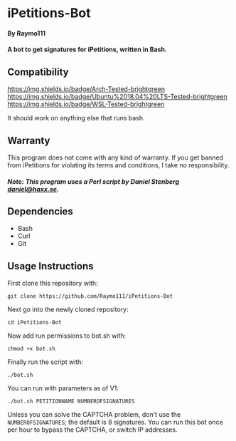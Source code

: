 # iPetitions-Bot
#### By Raymo111
#### A bot to get signatures for iPetitions, written in Bash.

## Compatibility
https://img.shields.io/badge/Arch-Tested-brightgreen https://img.shields.io/badge/Ubuntu%2018.04%20LTS-Tested-brightgreen https://img.shields.io/badge/WSL-Tested-brightgreen

It should work on anything else that runs bash.

## Warranty
This program does not come with any kind of warranty. If you get banned from iPetitions for violating its terms and conditions, I take no responsibility.
##### Note: This program uses a Perl script by Daniel Stenberg <daniel@haxx.se>.

## Dependencies
 * Bash
 * Curl
 * Git

## Usage Instructions
First clone this repository with:
```
git clone https://github.com/Raymo111/iPetitions-Bot
```
Next go into the newly cloned repository:
```
cd iPetitions-Bot
```
Now add run permissions to bot.sh with:
```
chmod +x bot.sh
```
Finally run the script with:
```
./bot.sh
```
You can run with parameters as of V1:
```
./bot.sh PETITIONNAME NUMBEROFSIGNATURES
```
Unless you can solve the CAPTCHA problem, don't use the `NUMBEROFSIGNATURES`; the default is 8 signatures.
You can run this bot once per hour to bypass the CAPTCHA, or switch IP addresses.
